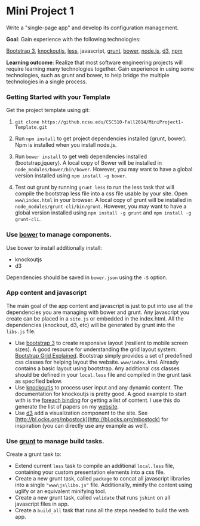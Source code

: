 Mini Project 1
==============

Write a "single-page app" and develop its configuration management.

**Goal**: Gain experience with the following technologies:

[Bootstrap 3](http://getbootstrap.com/), [knockoutjs](http://knockoutjs.com/), [less](http://lesscss.org/), javascript, [grunt](http://gruntjs.com/), [bower](http://bower.io/), [node.js](http://nodejs.org/), [d3](http://d3js.org/), [npm](https://www.npmjs.org/)

**Learning outcome**: Realize that most software engineering projects will require learning many technologies together.  Gain experience in using some technologies, such as grunt and bower, to help bridge the multiple technologies in a single process.

### Getting Started with your Template

Get the project template using git:

1) `git clone https://github.ncsu.edu/CSC510-Fall2014/MiniProject1-Template.git`

2) Run `npm install` to get project dependencies installed (grunt, bower). Npm is installed when you install node.js.

3) Run `bower install` to get web dependencies installed (bootstrap,jquery).
A local copy of Bower will be installed in `node_modules/bower/bin/bower`.  However, you may want to have a global version installed using `npm install -g bower`.

4) Test out grunt by running `grunt less` to run the less task that will compile the bootstrap less file into a css file usable by your site.  Open `www\index.html` in your browser.  A local copy of grunt will be installed in `node_modules/grunt-cli/bin/grunt`. However, you may want to have a global version installed using `npm install -g grunt` and `npm install -g grunt-cli`.


### Use [bower](http://bower.io/) to manage components.

Use bower to install additionally install:

* knockoutjs
* d3

Dependencies should be saved in `bower.json` using the `-S` option.

### App content and javascript

The main goal of the app content and javascript is just to put into use all the dependencies you are managing with bower and grunt.  Any javascript you create can be placed in a `site.js` or embedded in the index.html.  All the dependencies (knockout, d3, etc) will be generated by grunt into the `libs.js` file.

* Use [bootstrap 3](http://getbootstrap.com/) to create responsive layout (resilient to mobile screen sizes). A good resource for understanding the grid layout system: [Bootstrap Grid Explained](http://www.helloerik.com/the-subtle-magic-behind-why-the-bootstrap-3-grid-works).  Bootstrap simply provides a set of predefined css classes for helping layout the website.  `www/index.html` Already contains a basic layout using bootstrap.  Any additional css classes should be defined in your `local.less` file and compiled in the grunt task as specified below.
* Use [knockoutjs](http://knockoutjs.com/) to process user input and any dynamic content. The documentation for knockoutjs is pretty good.  A good example to start with is the [foreach binding](http://knockoutjs.com/documentation/foreach-binding.html) for getting a list of content.  I use this do generate the list of papers on my [website](http://chrisparnin.me).
* Use [d3](http://d3js.org/) add a visualization component to the site. See [http://bl.ocks.org/mbostock](http://bl.ocks.org/mbostock) for inspiration (you can directly use any example as well).

### Use [grunt](http://gruntjs.com/) to manage build tasks.

Create a grunt task to:

* Extend current `less` task to compile an additional `local.less` file, containing your custom presentation elements into a css file.
* Create a new grunt task, called `package` to concat all javascript libraries into a single `"www\js\libs.js"` file.  Additionally, minify the content using uglify or an equivalent minifying tool. 
* Create a new grunt task, called `validate` that runs `jshint` on all javascript files in app.
* Create a `build_all` task that runs all the steps needed to build the web app.


